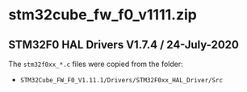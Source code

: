 # stm32cube_fw_f0_v1111.zip

## STM32F0 HAL Drivers V1.7.4 / 24-July-2020

The `stm32f0xx_*.c` files were copied from the folder:

- `STM32Cube_FW_F0_V1.11.1/Drivers/STM32F0xx_HAL_Driver/Src`
